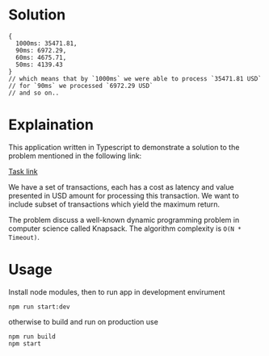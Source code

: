 # Solution

```
{
  1000ms: 35471.81,
  90ms: 6972.29,
  60ms: 4675.71,
  50ms: 4139.43
}
// which means that by `1000ms` we were able to process `35471.81 USD`
// for `90ms` we processed `6972.29 USD`
// and so on..

```

# Explaination

This application written in Typescript to demonstrate a solution to the problem mentioned in the following link:

[Task link](https://gist.github.com/Valve/834d7122ca75dc58d28c3e4be5a15506)

We have a set of transactions, each has a cost as latency and value presented in USD amount for processing this transaction. We want to include subset of transactions which yield the maximum return.

The problem discuss a well-known dynamic programming problem in computer science called Knapsack. The algorithm complexity is `O(N * Timeout)`.

# Usage

Install node modules, then to run app in development envirument

```
npm run start:dev
```

otherwise to build and run on production use

```
npm run build
npm start
```
